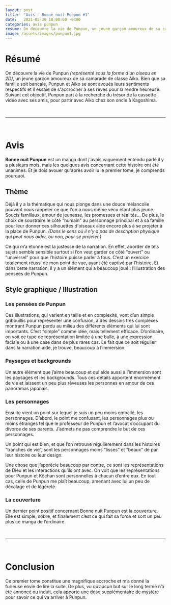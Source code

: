 ```yaml
---
layout: post
title:  "Avis - Bonne nuit Punpun #1"
date:   2021-05-30 10:00:00 -0400
categories: avis punpun
resume: On découvre la vie de Punpun, un jeune garçon amoureux de sa camarade de classe Aiko. Bien que sa famille soit bancale, Punpun et Aiko se sont avoués leurs sentiments respectifs et il essaie de s'accrocher à ses rêves  pour la rendre heureuse.
image: /assets/images/punpun1.jpg
---
```


# Résumé
On découvre la vie de Punpun *(représenté sous la forme d'un oiseau en 2D)*, un jeune garçon amoureux de sa camarade de classe Aiko. Bien que sa famille soit bancale, Punpun et Aiko se sont avoués leurs sentiments respectifs et il essaie de s'accrocher à ses rêves  pour la rendre heureuse. Suivant cet objectif, Punpun part à la recherche du trésor de la cassette vidéo avec ses amis, pour partir avec Aiko chez son oncle à Kagoshima.

<br/>

---

<br/>

# Avis
**Bonne nuit Punpun** est un manga dont j'avais vaguement entendu parlé il y a plusieurs mois, mais les quelques avis concernant cette histoire ont été unanimes. Et je dois avouer qu'après avoir lu le premier tome, je comprends pourquoi.

## Thème
Déjà il y a la thématique qui nous plonge dans une douce mélancolie pouvant nous rappeler ce que l'on a nous même vécu étant plus jeune. Soucis familiaux, amour de jeunesse, les promesses et réalités... De plus, le choix de soustraire le côté "humain" au personnage principal et à sa famille pour leur donner ces silhouettes d'oiseaux aide encore plus à se projeter à la place de Punpun. *(Dans le sens où il n'y a pas de description physique qui peut nous aider, ou non, pour se projeter.)*

Ce qui m’a étonné est la justesse de la narration. En effet, aborder de tels sujets semble sensible surtout si l’on veut garder ce côté “ouvert” ou “universel” pour que l’histoire puisse parler à tous. C’est un exercice totalement réussi de mon point de vue, ayant été captivé par l’histoire. Et dans cette narration, il y a un élément qui a beaucoup joué : l’illustration des pensées de Punpun.

## Style graphique / Illustration
### Les pensées de Punpun
Ces illustrations, qui varient en taille et en complexité, vont d’un simple gribouillis pour représenter une confusion, à des dessins très complexes montrant Punpun perdu au milieu des différents éléments qui lui sont importants. C’est “simple” comme idée, mais tellement efficace. D’ordinaire, on voit ce type de représentation limitée à une bulle, à une expression faciale ou à une case dans de plus rares cas. Le fait que ce soit régulier dans la narration aide, je trouve, beaucoup à l’immersion.

### Paysages et backgrounds
Un autre élément que j’aime beaucoup et qui aide aussi à l’immersion sont les paysages et les backgrounds. Tous ces détails apportent énormément de vie et laissent un peu plus rêveuses les personnes en amour de ces panoramas japonais.

### Les personnages
Ensuite vient un point sur lequel je suis un peu moins emballé, les personnages. D’abord, le point me confusant, les personnages plus ou moins étranges tel que le professeur de Punpun et l’avocat s’occupant du divorce de ses parents. J’admets ne pas comprendre le but de ces personnages.

Un point qui est bien, et que l’on retrouve régulièrement dans les histoires “tranches de vie”, sont les personnages moins “lisses” et “beaux” de par leur histoire ou leur design.

Une chose que j’apprécie beaucoup par contre, ce sont les représentations de Dieu et les interactions qu’ils ont avec. On voit que les représentations pour Punpun et Kôchan sont personnelles à chacun d’entre eux. En tout cas, celle de Punpun me plaît beaucoup, amenant avec lui un peu de décalage et de légèreté. 

### La couverture
Un dernier point positif concernant Bonne nuit Punpun est la couverture. Elle est simple, sobre, et finalement c’est ce qui fait sa force et sort un peu plus ce manga de l’ordinaire.

<br/>

---

<br/>

# Conclusion
Ce premier tome constitue une magnifique accroche et m’a donné la furieuse envie de lire la suite. De plus, vu qu’aucun but sur le long terme n’a été annoncé ou induit, cela apporte une dose supplémentaire de mystère pour savoir ce qui va arriver à Punpun.


